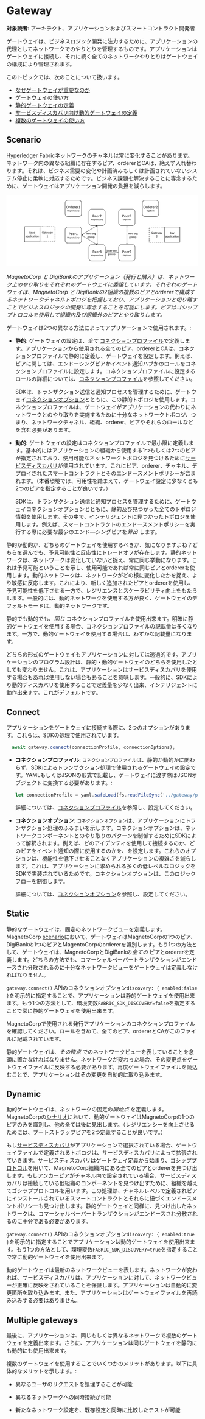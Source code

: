 # Gateway

**対象読者**: アーキテクト、アプリケーションおよびスマートコントラクト開発者

ゲートウェイは、ビジネスロジック開発に注力するために、アプリケーションの代理としてネットワークでのやりとりを管理するものです。アプリケーションはゲートウェイに接続し、それに続く全てのネットワークやりとりはゲートウェイの構成により管理されます。

このトピックでは、次のことについて扱います。

* [なぜゲートウェイが重要なのか](#scenario)
* [ゲートウェイの使い方](#connect)
* [静的ゲートウェイの定義](#static)
* [サービスディスカバリ向け動的ゲートウェイの定義](#dynamic)
* [複数のゲートウェイの使い方](#multiple-gateways)

## Scenario

Hyperledger Fabricネットワークのチャネルは常に変化することがあります。ネットワーク内の異なる組織に存在するピア、ordererとCAは、絶えず入れ替わります。それは、ビジネス需要の変化や計画済みもしくは計画されていないシステム停止に柔軟に対応するためです。ビジネス課題を解決することに専念するために、ゲートウェイはアプリケーション開発の負担を減らします。

![gateway.scenario](./develop.diagram.25.png)

*MagnetoCorp と DigiBankのアプリケーション（発行と購入）は、ネットワーク上のやり取りをそれぞれのゲートウェイに委譲しています。それぞれのゲートウェイは、MagnetoCorp と DigiBankの2組織の複数のピアとordererで構成するネットワークチャネルトポロジを把握しており、アプリケーションと切り離すことでビジネスロジックの開発に専念することを可能にします。ピアはゴシッププトロコルを使用して組織内及び組織外のピアとやり取りします。*

ゲートウェイは2つの異なる方法によってアプリケーションで使用されます。:

* **静的**: ゲートウェイの設定は、*全て* [コネクションプロファイル](./connectionprofile.html)で定義します。アプリケーションから使用される全てのピア、ordererとCAは、コネクションプロファイルで静的に定義し、ゲートウェイを設定します。例えば、ピアに関しては、エンドーシングピアかイベント通知ハブかのロールをコネクションプロファイルに設定します。コネクションプロファイルに設定するロールの詳細については、[コネクションプロファイル](./connectionprofile.html)を参照してください。

  SDKは、トランザクション送信と通知プロセスを管理するために、ゲートウェイ[コネクションオプション](./connectionoptions.html)とともに、この静的トポロジを使用します。コネクションプロファイルは、ゲートウェイがアプリケーションの代わりにネットワークとのやり取りを実施するために十分なネットワークトポロジ、つまり、ネットワークチャネル、組織、orderer、ピアやそれらのロールなどを含む必要があります。

* **動的**: ゲートウェイの設定はコネクションプロファイルで最小限に定義します。基本的にはアプリケーションの組織から使用する1つもしくは2つのピアが指定されており、使用可能なネットワークトポロジを見つけるために[サービスディスカバリ](../discovery-overview.html)が使用されています。これにピア、orderer、チャネル、デプロイされたスマートコントラクトとそのエンドースメントポリシーが含まれます。（本番環境では、可用性を踏まえて、ゲートウェイ設定に少なくとも2つのピアを指定することが良いです。）

  SDKは、トランザクション送信と通知プロセスを管理するために、ゲートウェイコネクションオプションとともに、静的及び見つかった全てのトポロジ情報を使用します。その中で、インテリジェントに見つかったトポロジを使用します。例えば、スマートコントラクトのエンドースメントポリシーを実行する際に必要な最少のエンド―シングピアを*算出* します。

静的か動的か、どちらのゲートウェイを使用するべきか、気になりますよね？どちらを選んでも、予見可能性と反応性にトレードオフが存在します。静的ネットワークは、ネットワークは変化していないと捉え、常に同じ挙動になります。これは予見可能ということを示し、使用可能であれば常に同じピアとordererを使用します。動的ネットワークは、ネットワークがどの様に変化したかを捉え、より敏感に反応します。これにより、新しく追加されたピアとordererを使用し、予見可能性を低下させる一方で、レジリエンスとスケーラビリティ向上をもたらします。一般的には、動的ネットワークを使用する方が良く、ゲートウェイのデフォルトモードは、動的ネットワークです。

静的でも動的でも、*同じ* コネクションプロファイルを使用出来ます。明確に静的ゲートウェイを使用する場合、コネクションプロファイルの記載量は多くなります。一方で、動的ゲートウェイを使用する場合は、わずかな記載量になります。

どちらの形式のゲートウェイもアプリケーションに対しては透過的です。アプリケーションのプログラム設計は、静的・動的ゲートウェイのどちらを使用したとしても変わりません。これは、アプリケーションはサービスディスカバリを使用する場合もあれば使用しない場合もあることを意味します。一般的に、SDKにより動的ディスカバリを使用することで定義量を少なく出来、インテリジェントに動作出来ます。これがデフォルトです。

## Connect

アプリケーションをゲートウェイに接続する際に、2つのオプションがあります。これらは、SDKの処理で使用されています。

```javascript
  await gateway.connect(connectionProfile, connectionOptions);
```

* **コネクションプロファイル**: `コネクションプロファイル`は、静的か動的かに関わらず、SDKによるトランザクション処理で使用されるゲートウェイの設定です。YAMLもしくはJSONの形式で記載し、ゲートウェイに渡す際はJSONオブジェクトに変換する必要があります。:

  ```javascript
  let connectionProfile = yaml.safeLoad(fs.readFileSync('../gateway/paperNet.yaml', 'utf8'));
  ```
  
  詳細については、[コネクションプロファイル](./connectionprofile.html)を参照し、設定してください。

* **コネクションオプション**: `コネクションオプション`は、アプリケーションにトランザクション処理のふるまいを示します。コネクションオプションは、ネットワークコンポーネントとのやり取りのパターンを制御するためにSDKによって解釈されます。例えば、どのアイデンティを使用して接続するのか、どのピアをイベント通知の際に使用するのかを、を設定します。これらのオプションは、機能性を低下させることなくアプリケーションの複雑さを減らします。これは、アプリケーションに求められる多くの低レベルなロジックをSDKで実装されているためです。コネクションオプションは、このロジックフローを制御します。

  詳細については、[コネクションオプション](./connectionoptions.html)を参照し、設定してください。  

## Static

静的なゲートウェイは、固定のネットワークビューを定義します。MagnetoCorp [scenario](#scenario)において、ゲートウェイはMagnetoCorpの1つのピア、DigiBankの1つのピアとMagentoCorpのordererを識別します。もう1つの方法として、ゲートウェイは、MagnetoCorpとDigiBankの*全ての* ピアとordererを定義します。どちらの方法でも、コマーシャルペーパートランザクションがエンドースされ分散されるのに十分なネットワークビューをゲートウェイは定義しなければなりません。

`gateway.connect()` APIのコネクションオプション`discovery: { enabled:false }`を明示的に指定することで、アプリケーションは静的ゲートウェイを使用出来ます。もう1つの方法として、環境変数`FABRIC_SDK_DISCOVERY=false`を指定することで常に静的ゲートウェイを使用出来ます。

MagnetoCorpで使用される発行アプリケーションのコネクションプロファイルを確認してください。ロールを含めて、全てのピア、ordererとCAがこのファイルに記載されています。

静的ゲートウェイは、*その時点* でのネットワークビューを表していることを念頭に置かなければなりません。ネットワークが変わった場合、その変更点をゲートウェイファイルに反映する必要があります。再度ゲートウェイファイルを読込むことで、アプリケーションはその変更を自動的に取り込みます。

## Dynamic

動的ゲートウェイは、ネットワークの固定の*開始点* を定義します。MagnetoCorpの[シナリオ](#scenario)において、動的ゲートウェイはMagnetoCorpの1つのピアのみを識別し、他の全ては後に見出します。（レジリエンシーを向上させるためには、ブートストラップピアを2つ定義することが良いです。）

もし[サービスディスカバリ](../discovery-overview.html)がアプリケーションで選択されている場合、ゲートウェイファイルで定義されるトポロジは、サービスディスカバリによって拡張されていきます。サービスディスカバリはゲートウェイ定義から始まり、[ゴシッププロトコル](../gossip.html)を用いて、MagnetoCorp組織内にある全てのピアとordererを見つけ出します。もし[アンカーピア](../glossary.html#anchor-peer)がチャネル内で設定されている場合、サービスディスカバリは接続している他組織のコンポーネントを見つけ出すために、組織を越えてゴシッププロトコルを用います。この処理は、チャネルレベルで定義されピアにインストールされているスマートコントラクトとそれらに紐づくエンドースメントポリシーも見つけ出します。静的ゲートウェイと同様に、見つけ出したネットワークは、コマーシャルペーパートランザクションがエンドースされ分散されるのに十分である必要があります。

`gateway.connect()` APIのコネクションオプション`discovery: { enabled:true }`を明示的に指定することでアプリケーションは動的ゲートウェイを使用出来ます。もう1つの方法として、環境変数`FABRIC_SDK_DISCOVERY=true`を指定することで常に動的ゲートウェイを使用出来ます。

動的ゲートウェイは最新のネットワークビューを表します。ネットワークが変われば、サービスディスカバリは、アプリケーションに対して、ネットワークビューが正確に反映をされていることを保証します。アプリケーションは自動的に変更箇所を取り込みます。また、アプリケーションはゲートウェイファイルを再読み込みする必要はありません。

## Multiple gateways

最後に、アプリケーションは、同じもしくは異なるネットワークで複数のゲートウェイを定義出来ます。さらに、アプリケーションは同じゲートウェイを静的にも動的にも使用出来ます。

複数のゲートウェイを使用することでいくつかのメリットがあります。以下に具体的なメリットを示します。:

* 異なるユーザのリクエストを処理することが可能

* 異なるネットワークへの同時接続が可能

* 新たなネットワーク設定を、既存設定と同時に比較したテストが可能

<!--- Licensed under Creative Commons Attribution 4.0 International License
https://creativecommons.org/licenses/by/4.0/ -->
